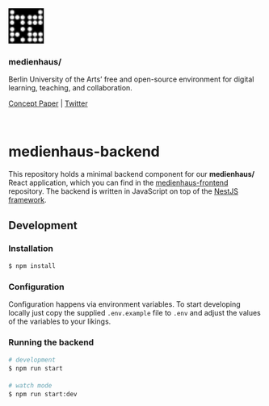 <img src="logo.svg" width="70" />

### medienhaus/

Berlin University of the Arts’ free and open-source environment for digital learning, teaching, and collaboration.

[Concept Paper](https://medienhaus.dev/) | [Twitter](https://twitter.com/medienhaus_)

<br>

# medienhaus-backend

This repository holds a minimal backend component for our **medienhaus/** React application, which you can find in the [medienhaus-frontend](https://github.com/medienhaus/medienhaus-frontend) repository.
The backend is written in JavaScript on top of the [NestJS framework](https://nestjs.com/).

## Development

### Installation

```bash
$ npm install
```

### Configuration

Configuration happens via environment variables. To start developing locally just copy the supplied `.env.example` file to `.env` and adjust the values of the variables to your likings.

### Running the backend

```bash
# development
$ npm run start

# watch mode
$ npm run start:dev
```
